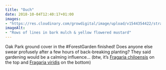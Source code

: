 ```yaml
---
title: "Ouch"
date: 2018-10-04T12:40:17+01:00
images: 
- "https://res.cloudinary.com/growdigital/image/upload/v1544354422/strawberry-44374116624.jpg"
imageAlt: 
- "Rows of lines in bark mulch & yellow flowered mustard"
---
```


Oak Park ground cover in the #ForestGarden finished! Does anyone else swear profusely after a few hours of back-breaking planting? They said gardening would be a calming influence… (btw, it’s [Fragaria chiloensis](https://pfaf.org/user/plant.aspx?latinname=Fragaria+chiloensis) on the top and [Fragaria viridis](https://pfaf.org/user/plant.aspx?latinname=Fragaria+viridis) on the bottom)
